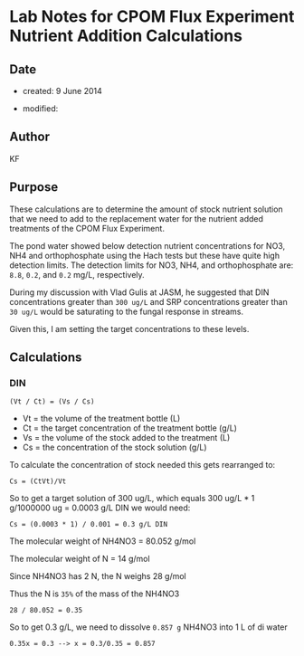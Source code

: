 # Lab Notes for CPOM Flux Experiment Nutrient Addition Calculations

## Date

* created:  9 June 2014

* modified: 

## Author

KF

## Purpose

These calculations are to determine the amount of stock nutrient solution that we need to add to the replacement water for the nutrient added treatments of the CPOM Flux Experiment.

The pond water showed below detection nutrient concentrations for NO3, NH4 and orthophosphate using the Hach tests but these have quite high detection limits.  The detection limits for NO3, NH4, and orthophosphate are: `8.8`, `0.2`, and `0.2` mg/L, respectively.

During my discussion with Vlad Gulis at JASM, he suggested that DIN concentrations greater than `300 ug/L` and SRP concentrations greater than `30 ug/L` would be saturating to the fungal response in streams. 

Given this, I am setting the target concentrations to these levels.


## Calculations

### DIN

    (Vt / Ct) = (Vs / Cs)

* Vt = the volume of the treatment bottle (L)
* Ct = the target concentration of the treatment bottle (g/L)
* Vs = the volume of the stock added to the treatment (L)
* Cs = the concentration of the stock solution (g/L)

To calculate the concentration of stock needed this gets rearranged to:

    Cs = (CtVt)/Vt

So to get a target solution of 300 ug/L, which equals 300 ug/L * 1 g/1000000 ug = 0.0003 g/L DIN we would need:

    Cs = (0.0003 * 1) / 0.001 = 0.3 g/L DIN

The molecular weight of NH4NO3 = 80.052 g/mol

The molecular weight of N = 14 g/mol

Since NH4NO3 has 2 N, the N weighs 28 g/mol

Thus the N is `35%` of the mass of the NH4NO3

    28 / 80.052 = 0.35 

So to get 0.3 g/L, we need to dissolve `0.857 g` NH4NO3 into 1 L of di water

    0.35x = 0.3 --> x = 0.3/0.35 = 0.857


